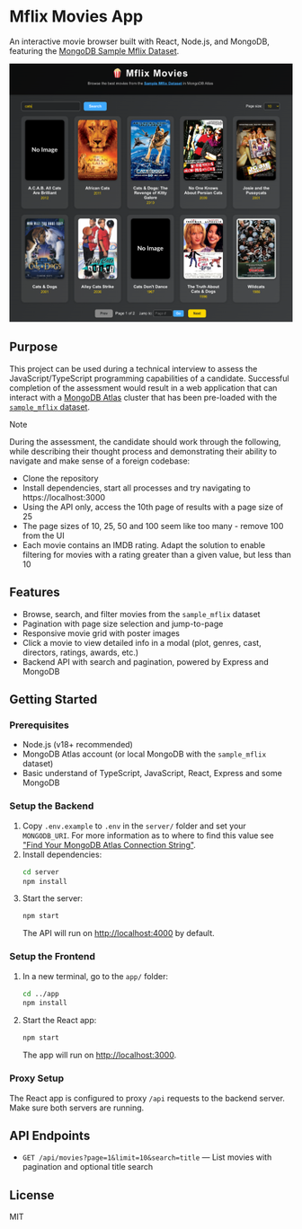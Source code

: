 
# Mflix Movies App

An interactive movie browser built with React, Node.js, and MongoDB, featuring the [MongoDB Sample Mflix Dataset](https://www.mongodb.com/docs/atlas/sample-data/sample-mflix/).

![](docs/ss01.png)

## Purpose

This project can be used during a technical interview to assess the JavaScript/TypeScript programming capabilities of a candidate. Successful completion of the assessment would result in a web application that can interact with a [MongoDB Atlas](https://www.mongodb.com/cloud/atlas) cluster that has been pre-loaded with the [`sample_mflix` dataset](https://www.mongodb.com/docs/atlas/sample-data/sample-mflix/).

>[!NOTE]
> During the assessment, the candidate should work through the following, while describing their thought process and demonstrating their ability to navigate and make sense of a foreign codebase:
> * Clone the repository
> * Install dependencies, start all processes and try navigating to https://localhost:3000
> * Using the API only, access the 10th page of results with a page size of 25
> * The page sizes of 10, 25, 50 and 100 seem like too many - remove 100 from the UI
> * Each movie contains an IMDB rating. Adapt the solution to enable filtering for movies with a rating greater than a given value, but less than 10

## Features

- Browse, search, and filter movies from the `sample_mflix` dataset
- Pagination with page size selection and jump-to-page
- Responsive movie grid with poster images
- Click a movie to view detailed info in a modal (plot, genres, cast, directors, ratings, awards, etc.)
- Backend API with search and pagination, powered by Express and MongoDB

## Getting Started

### Prerequisites
- Node.js (v18+ recommended)
- MongoDB Atlas account (or local MongoDB with the `sample_mflix` dataset)
- Basic understand of TypeScript, JavaScript, React, Express and some MongoDB

### Setup the Backend
1. Copy `.env.example` to `.env` in the `server/` folder and set your `MONGODB_URI`. For more information as to where to find this value see ["Find Your MongoDB Atlas Connection String"](https://www.mongodb.com/docs/manual/reference/connection-string/#find-your-mongodb-atlas-connection-string).
2. Install dependencies:
   ```bash
   cd server
   npm install
   ```
3. Start the server:
   ```bash
   npm start
   ```
   The API will run on [http://localhost:4000](http://localhost:4000) by default.

### Setup the Frontend
1. In a new terminal, go to the `app/` folder:
   ```bash
   cd ../app
   npm install
   ```
2. Start the React app:
   ```bash
   npm start
   ```
   The app will run on [http://localhost:3000](http://localhost:3000).

### Proxy Setup
The React app is configured to proxy `/api` requests to the backend server. Make sure both servers are running.

## API Endpoints

- `GET /api/movies?page=1&limit=10&search=title` — List movies with pagination and optional title search

## License

MIT

